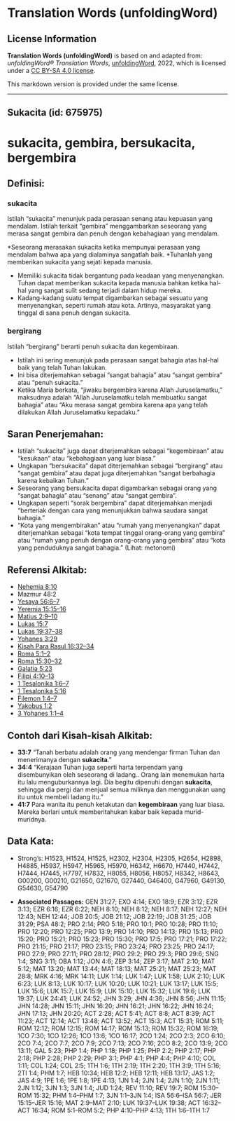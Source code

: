 # Translation Words (unfoldingWord)

## License Information

**Translation Words (unfoldingWord)** is based on and adapted from: _unfoldingWord® Translation Words_, [unfoldingWord](https://unfoldingword.org/utw), 2022, which is licensed under a [CC BY-SA 4.0 license](https://creativecommons.org/licenses/by-sa/4.0/legalcode.en).

This markdown version is provided under the same license.



--------------------------------

## Sukacita (id: 675975)

sukacita, gembira, bersukacita, bergembira
==========================================

Definisi:
---------

### sukacita

Istilah “sukacita” menunjuk pada perasaan senang atau kepuasan yang mendalam. Istilah terkait “gembira” menggambarkan seseorang yang merasa sangat gembira dan penuh dengan kebahagiaan yang mendalam.

\*Seseorang merasakan sukacita ketika mempunyai perasaan yang mendalam bahwa apa yang dialaminya sangatlah baik. \*Tuhanlah yang memberikan sukacita yang sejati kepada manusia.

* Memiliki sukacita tidak bergantung pada keadaan yang menyenangkan. Tuhan dapat memberikan sukacita kepada manusia bahkan ketika hal\-hal yang sangat sulit sedang terjadi dalam hidup mereka.
* Kadang\-kadang suatu tempat digambarkan sebagai sesuatu yang menyenangkan, seperti rumah atau kota. Artinya, masyarakat yang tinggal di sana penuh dengan sukacita.

### bergirang

Istilah “bergirang” berarti penuh sukacita dan kegembiraan.

* Istilah ini sering menunjuk pada perasaan sangat bahagia atas hal\-hal baik yang telah Tuhan lakukan.
* Ini bisa diterjemahkan sebagai “sangat bahagia” atau “sangat gembira” atau “penuh sukacita.”
* Ketika Maria berkata, “jiwaku bergembira karena Allah Juruselamatku,” maksudnya adalah “Allah Juruselamatku telah membuatku sangat bahagia” atau “Aku merasa sangat gembira karena apa yang telah dilakukan Allah Juruselamatku kepadaku.”

Saran Penerjemahan:
-------------------

* Istilah “sukacita” juga dapat diterjemahkan sebagai “kegembiraan” atau “kesukaan” atau “kebahagiaan yang luar biasa.”
* Ungkapan “bersukacita” dapat diterjemahkan sebagai “bergirang” atau “sangat gembira” atau dapat juga diterjemahkan “sangat berbahagia karena kebaikan Tuhan.”
* Seseorang yang bersukacita dapat digambarkan sebagai orang yang “sangat bahagia” atau “senang” atau “sangat gembira”.
* Ungkapan seperti “sorak bergembira” dapat diterjemahkan menjadi “berteriak dengan cara yang menunjukkan bahwa saudara sangat bahagia.”
* “Kota yang mengembirakan” atau “rumah yang menyenangkan” dapat diterjemahkan sebagai “kota tempat tinggal orang\-orang yang gembira” atau “rumah yang penuh dengan orang\-orang yang gembira” atau “kota yang penduduknya sangat bahagia.” (Lihat: metonomi)

Referensi Alkitab:
------------------

* [Nehemia 8:10](https://ref.ly/Neh8:10)
* Mazmur 48:2
* [Yesaya 56:6–7](https://ref.ly/Isa56:6-Isa56:7)
* [Yeremia 15:15–16](https://ref.ly/Jer15:15-Jer15:16)
* [Matius 2:9–10](https://ref.ly/Matt2:9-Matt2:10)
* [Lukas 15:7](https://ref.ly/Luke15:7)
* [Lukas 19:37–38](https://ref.ly/Luke19:37-Luke19:38)
* [Yohanes 3:29](https://ref.ly/John3:29)
* [Kisah Para Rasul 16:32–34](https://ref.ly/Acts0:0)
* [Roma 5:1–2](https://ref.ly/Rom5:1-Rom5:2)
* [Roma 15:30–32](https://ref.ly/Rom15:30-Rom15:32)
* [Galatia 5:23](https://ref.ly/Gal5:23)
* [Filipi 4:10–13](https://ref.ly/Phil4:10-Phil4:13)
* [1 Tesalonika 1:6–7](https://ref.ly/1Thess0:0)
* [1 Tesalonika 5:16](https://ref.ly/1Thess0:0)
* [Filemon 1:4–7](https://ref.ly/Phlm1:4-Phlm1:7)
* [Yakobus 1:2](https://ref.ly/Jas1:2)
* [3 Yohanes 1:1–4](https://ref.ly/3John0:0)

Contoh dari Kisah\-kisah Alkitab:
---------------------------------

* **33:7** “Tanah berbatu adalah orang yang mendengar firman Tuhan dan menerimanya dengan **sukacita**.”
* **34:4** “Kerajaan Tuhan juga seperti harta terpendam yang disembunyikan oleh seseorang di ladang.. Orang lain menemukan harta itu lalu menguburkannya lagi. Dia begitu dipenuhi dengan **sukacita**, sehingga dia pergi dan menjual semua miliknya dan menggunakan uang itu untuk membeli ladang itu.”
* **41:7** Para wanita itu penuh ketakutan dan **kegembiraan** yang luar biasa. Mereka berlari untuk memberitahukan kabar baik kepada murid\-muridnya.

Data Kata:
----------

* Strong’s: H1523, H1524, H1525, H2302, H2304, H2305, H2654, H2898, H4885, H5937, H5947, H5965, H5970, H6342, H6670, H7440, H7442, H7444, H7445, H7797, H7832, H8055, H8056, H8057, H8342, H8643, G00200, G00210, G21650, G21670, G27440, G46400, G47960, G49130, G54630, G54790

* **Associated Passages:** GEN 31:27; EXO 4:14; EXO 18:9; EZR 3:12; EZR 3:13; EZR 6:16; EZR 6:22; NEH 8:10; NEH 8:12; NEH 8:17; NEH 12:27; NEH 12:43; NEH 12:44; JOB 20:5; JOB 21:12; JOB 22:19; JOB 31:25; JOB 31:29; PSA 48:2; PRO 2:14; PRO 5:18; PRO 10:1; PRO 10:28; PRO 11:10; PRO 12:20; PRO 12:25; PRO 13:9; PRO 14:10; PRO 14:13; PRO 15:13; PRO 15:20; PRO 15:21; PRO 15:23; PRO 15:30; PRO 17:5; PRO 17:21; PRO 17:22; PRO 21:15; PRO 21:17; PRO 23:15; PRO 23:24; PRO 23:25; PRO 24:17; PRO 27:9; PRO 27:11; PRO 28:12; PRO 29:2; PRO 29:3; PRO 29:6; SNG 1:4; SNG 3:11; OBA 1:12; JON 4:6; ZEP 3:14; ZEP 3:17; MAT 2:10; MAT 5:12; MAT 13:20; MAT 13:44; MAT 18:13; MAT 25:21; MAT 25:23; MAT 28:8; MRK 4:16; MRK 14:11; LUK 1:14; LUK 1:47; LUK 1:58; LUK 2:10; LUK 6:23; LUK 8:13; LUK 10:17; LUK 10:20; LUK 10:21; LUK 13:17; LUK 15:5; LUK 15:6; LUK 15:7; LUK 15:9; LUK 15:10; LUK 15:32; LUK 19:6; LUK 19:37; LUK 24:41; LUK 24:52; JHN 3:29; JHN 4:36; JHN 8:56; JHN 11:15; JHN 14:28; JHN 15:11; JHN 16:20; JHN 16:21; JHN 16:22; JHN 16:24; JHN 17:13; JHN 20:20; ACT 2:28; ACT 5:41; ACT 8:8; ACT 8:39; ACT 11:23; ACT 12:14; ACT 13:48; ACT 13:52; ACT 15:3; ACT 15:31; ROM 5:11; ROM 12:12; ROM 12:15; ROM 14:17; ROM 15:13; ROM 15:32; ROM 16:19; 1CO 7:30; 1CO 12:26; 1CO 13:6; 1CO 16:17; 2CO 1:24; 2CO 2:3; 2CO 6:10; 2CO 7:4; 2CO 7:7; 2CO 7:9; 2CO 7:13; 2CO 7:16; 2CO 8:2; 2CO 13:9; 2CO 13:11; GAL 5:23; PHP 1:4; PHP 1:18; PHP 1:25; PHP 2:2; PHP 2:17; PHP 2:18; PHP 2:28; PHP 2:29; PHP 3:1; PHP 4:1; PHP 4:4; PHP 4:10; COL 1:11; COL 1:24; COL 2:5; 1TH 1:6; 1TH 2:19; 1TH 2:20; 1TH 3:9; 1TH 5:16; 2TI 1:4; PHM 1:7; HEB 10:34; HEB 12:2; HEB 12:11; HEB 13:17; JAS 1:2; JAS 4:9; 1PE 1:6; 1PE 1:8; 1PE 4:13; 1JN 1:4; 2JN 1:4; 2JN 1:10; 2JN 1:11; 2JN 1:12; 3JN 1:3; 3JN 1:4; JUD 1:24; REV 11:10; REV 19:7; ROM 15:30–ROM 15:32; PHM 1:4–PHM 1:7; 3JN 1:1–3JN 1:4; ISA 56:6–ISA 56:7; JER 15:15–JER 15:16; MAT 2:9–MAT 2:10; LUK 19:37–LUK 19:38; ACT 16:32–ACT 16:34; ROM 5:1–ROM 5:2; PHP 4:10–PHP 4:13; 1TH 1:6–1TH 1:7

